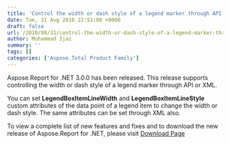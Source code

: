 ```yaml
---
title: 'Control the width or dash style of a legend marker through API or XML'
date: Tue, 31 Aug 2010 22:51:00 +0000
draft: false
url: /2010/08/31/control-the-width-or-dash-style-of-a-legend-marker-through-api-or-xml/
author: Muhammad Ijaz
summary: ''
tags: []
categories: ['Aspose.Total Product Family']
---
```


Aspose.Report for .NET 3.0.0 has been released. This release supports controlling the width or dash style of a legend marker through API or XML.

You can set **LegendBoxItemLineWidth** and **LegendBoxItemLineStyle** custom attributes of the data point of a legend item to change the width or dash style. The same attributes can be set through XML also.

To view a complete list of new features and fixes and to download the new release of Aspose.Report for .NET, please visit [Download Page][1]




[1]: https://docs.aspose.com/display/emailjava/Home




